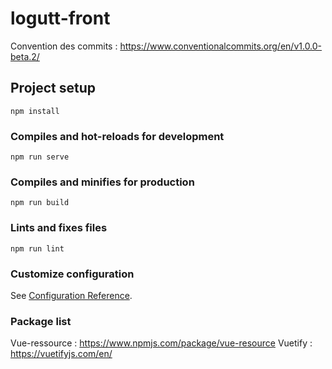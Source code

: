 # logutt-front

Convention des commits : https://www.conventionalcommits.org/en/v1.0.0-beta.2/

## Project setup
```
npm install
```

### Compiles and hot-reloads for development
```
npm run serve
```

### Compiles and minifies for production
```
npm run build
```

### Lints and fixes files
```
npm run lint
```

### Customize configuration
See [Configuration Reference](https://cli.vuejs.org/config/).

### Package list
Vue-ressource : https://www.npmjs.com/package/vue-resource
Vuetify : https://vuetifyjs.com/en/

